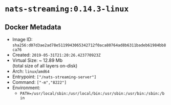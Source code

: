 # `nats-streaming:0.14.3-linux`

## Docker Metadata

- Image ID: `sha256:d07d3ae2ad78e5119943065342712f0aca80764ad8b6311badeb61984bb8ca76`
- Created: `2019-05-31T21:20:26.423770923Z`
- Virtual Size: ~ 12.89 Mb  
  (total size of all layers on-disk)
- Arch: `linux`/`amd64`
- Entrypoint: `["/nats-streaming-server"]`
- Command: `["-m","8222"]`
- Environment:
  - `PATH=/usr/local/sbin:/usr/local/bin:/usr/sbin:/usr/bin:/sbin:/bin`
